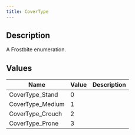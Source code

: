```yaml
---
title: CoverType
---
```

## Description

A Frostbite enumeration.

## Values

| Name              | Value | Description |
| ----------------- | ----- | ----------- |
| CoverType\_Stand  | 0     |             |
| CoverType\_Medium | 1     |             |
| CoverType\_Crouch | 2     |             |
| CoverType\_Prone  | 3     |             |
